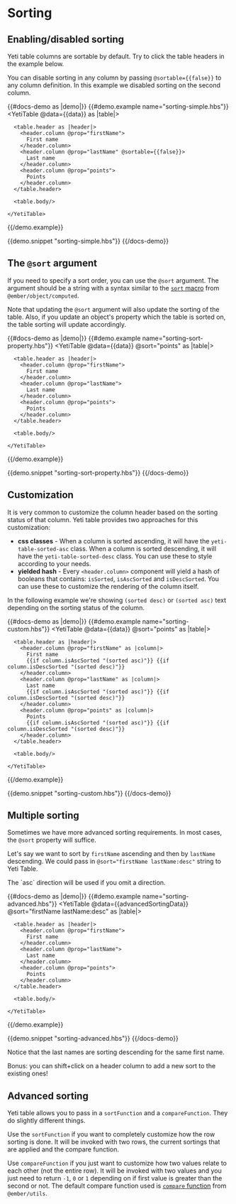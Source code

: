 # Sorting

## Enabling/disabled sorting

Yeti table columns are sortable by default. Try to click the table headers in the example below.

You can disable sorting in any column by passing `@sortable={{false}}` to any column definition.
In this example we disabled sorting on the second column.

{{#docs-demo as |demo|}}
  {{#demo.example name="sorting-simple.hbs"}}
    <YetiTable @data={{data}} as |table|>

      <table.header as |header|>
        <header.column @prop="firstName">
          First name
        </header.column>
        <header.column @prop="lastName" @sortable={{false}}>
          Last name
        </header.column>
        <header.column @prop="points">
          Points
        </header.column>
      </table.header>

      <table.body/>

    </YetiTable>
  {{/demo.example}}

  {{demo.snippet "sorting-simple.hbs"}}
{{/docs-demo}}

## The `@sort` argument

If you need to specify a sort order, you can use the `@sort` argument. The argument should be a string with a syntax similar to 
the [`sort` macro](https://emberjs.com/api/ember/3.0/functions/@ember%2Fobject%2Fcomputed/sort) from `@ember/object/computed`.

Note that updating the `@sort` argument will also update the sorting of the table. Also, if you update an object's property which the table is sorted on, the table sorting will update accordingly.

{{#docs-demo as |demo|}}
  {{#demo.example name="sorting-sort-property.hbs"}}
    <YetiTable @data={{data}} @sort="points" as |table|>

      <table.header as |header|>
        <header.column @prop="firstName">
          First name
        </header.column>
        <header.column @prop="lastName">
          Last name
        </header.column>
        <header.column @prop="points">
          Points
        </header.column>
      </table.header>

      <table.body/>

    </YetiTable>
  {{/demo.example}}

  {{demo.snippet "sorting-sort-property.hbs"}}
{{/docs-demo}}

## Customization

It is very common to customize the column header based on the sorting status of that column.
Yeti table provides two approaches for this customization:

- **css classes** - When a column is sorted ascending, it will have the `yeti-table-sorted-asc` class. When a column is sorted descending, it will have the `yeti-table-sorted-desc` class. You can use these to style according to your needs.
- **yielded hash** - Every `<header.column>` component will yield a hash of booleans that contains: `isSorted`, `isAscSorted` and `isDescSorted`. You can use these to customize the rendering of the column itself.

In the following example we're showing `(sorted desc)` or `(sorted asc)` text depending on the sorting status of the column.

{{#docs-demo as |demo|}}
  {{#demo.example name="sorting-custom.hbs"}}
    <YetiTable @data={{data}} @sort="points" as |table|>

      <table.header as |header|>
        <header.column @prop="firstName" as |column|>
          First name
          {{if column.isAscSorted "(sorted asc)"}} {{if column.isDescSorted "(sorted desc)"}}
        </header.column>
        <header.column @prop="lastName" as |column|>
          Last name
          {{if column.isAscSorted "(sorted asc)"}} {{if column.isDescSorted "(sorted desc)"}}
        </header.column>
        <header.column @prop="points" as |column|>
          Points
          {{if column.isAscSorted "(sorted asc)"}} {{if column.isDescSorted "(sorted desc)"}}
        </header.column>
      </table.header>

      <table.body/>

    </YetiTable>
  {{/demo.example}}

  {{demo.snippet "sorting-custom.hbs"}}
{{/docs-demo}}

## Multiple sorting

Sometimes we have more advanced sorting requirements. In most cases, the `@sort` property will suffice.

Let's say we want to sort by `firstName` ascending and then by `lastName` descending. We could pass in `@sort="firstName lastName:desc"` string to Yeti Table. 

<aside>The `asc` direction will be used if you omit a direction.</aside>

{{#docs-demo as |demo|}}
  {{#demo.example name="sorting-advanced.hbs"}}
    <YetiTable
      @data={{advancedSortingData}}
      @sort="firstName lastName:desc" as |table|>

      <table.header as |header|>
        <header.column @prop="firstName">
          First name
        </header.column>
        <header.column @prop="lastName">
          Last name
        </header.column>
        <header.column @prop="points">
          Points
        </header.column>
      </table.header>

      <table.body/>

    </YetiTable>
  {{/demo.example}}

  {{demo.snippet "sorting-advanced.hbs"}}
{{/docs-demo}}

Notice that the last names are sorting descending for the same first name.

<aside>Bonus: you can shift+click on a header column to add a new sort to the existing ones!</aside>

## Advanced sorting

Yeti table allows you to pass in a `sortFunction` and a `compareFunction`. They do slightly different things.

Use the `sortFunction` if you want to completely customize how the row sorting is done. It will be invoked with two rows,
the current sortings that are applied and the compare function.

Use `compareFunction` if you just want to customize how two values relate to each other (not the entire row). It will be invoked with two values
and you just need to return `-1`, `0` or `1` depending on if first value is greater than the second or not. The default compare function used is [`compare` function](https://emberjs.com/api/ember/3.2/functions/@ember%2Futils/compare) from `@ember/utils`.
